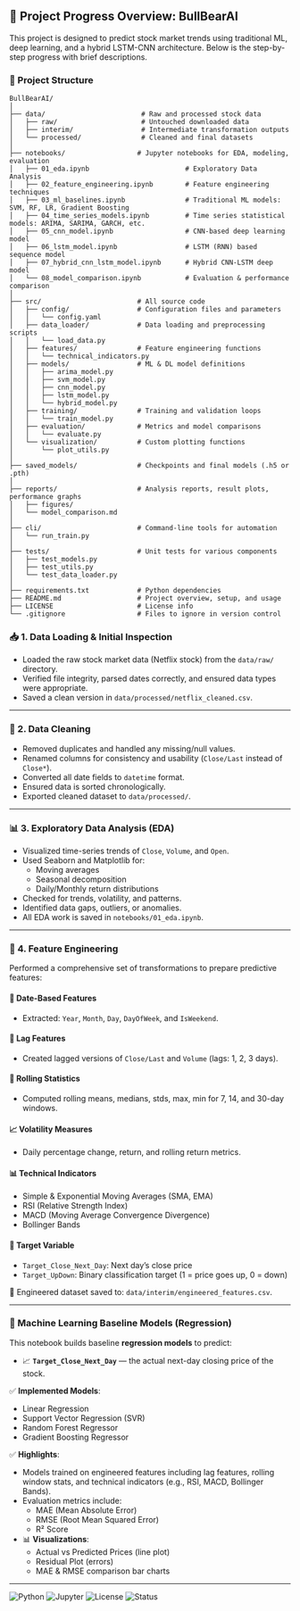 
## 🚀 Project Progress Overview: BullBearAI

This project is designed to predict stock market trends using traditional ML, deep learning, and a hybrid LSTM-CNN architecture. Below is the step-by-step progress with brief descriptions.

### 📂 Project Structure

```
BullBearAI/
│
├── data/                        # Raw and processed stock data
│   ├── raw/                     # Untouched downloaded data
│   ├── interim/                 # Intermediate transformation outputs
│   └── processed/               # Cleaned and final datasets
│
├── notebooks/                  # Jupyter notebooks for EDA, modeling, evaluation
│   ├── 01_eda.ipynb                        # Exploratory Data Analysis
│   ├── 02_feature_engineering.ipynb        # Feature engineering techniques
│   ├── 03_ml_baselines.ipynb               # Traditional ML models: SVM, RF, LR, Gradient Boosting
│   ├── 04_time_series_models.ipynb         # Time series statistical models: ARIMA, SARIMA, GARCH, etc.
│   ├── 05_cnn_model.ipynb                  # CNN-based deep learning model
│   ├── 06_lstm_model.ipynb                 # LSTM (RNN) based sequence model
│   ├── 07_hybrid_cnn_lstm_model.ipynb      # Hybrid CNN-LSTM deep model
│   └── 08_model_comparison.ipynb           # Evaluation & performance comparison
│
├── src/                        # All source code
│   ├── config/                 # Configuration files and parameters
│   │   └── config.yaml
│   ├── data_loader/            # Data loading and preprocessing scripts
│   │   └── load_data.py
│   ├── features/               # Feature engineering functions
│   │   └── technical_indicators.py
│   ├── models/                 # ML & DL model definitions
│   │   ├── arima_model.py
│   │   ├── svm_model.py
│   │   ├── cnn_model.py
│   │   ├── lstm_model.py
│   │   └── hybrid_model.py
│   ├── training/               # Training and validation loops
│   │   └── train_model.py
│   ├── evaluation/             # Metrics and model comparisons
│   │   └── evaluate.py
│   └── visualization/          # Custom plotting functions
│       └── plot_utils.py
│
├── saved_models/               # Checkpoints and final models (.h5 or .pth)
│
├── reports/                    # Analysis reports, result plots, performance graphs
│   ├── figures/
│   └── model_comparison.md
│
├── cli/                        # Command-line tools for automation
│   └── run_train.py
│
├── tests/                      # Unit tests for various components
│   ├── test_models.py
│   ├── test_utils.py
│   └── test_data_loader.py
│
├── requirements.txt            # Python dependencies
├── README.md                   # Project overview, setup, and usage
├── LICENSE                     # License info
└── .gitignore                  # Files to ignore in version control
```


### 📥 1. Data Loading & Initial Inspection
- Loaded the raw stock market data (Netflix stock) from the `data/raw/` directory.
- Verified file integrity, parsed dates correctly, and ensured data types were appropriate.
- Saved a clean version in `data/processed/netflix_cleaned.csv`.

---

### 🧹 2. Data Cleaning
- Removed duplicates and handled any missing/null values.
- Renamed columns for consistency and usability (`Close/Last` instead of `Close*`).
- Converted all date fields to `datetime` format.
- Ensured data is sorted chronologically.
- Exported cleaned dataset to `data/processed/`.

---

### 📊 3. Exploratory Data Analysis (EDA)
- Visualized time-series trends of `Close`, `Volume`, and `Open`.
- Used Seaborn and Matplotlib for:
  - Moving averages
  - Seasonal decomposition
  - Daily/Monthly return distributions
- Checked for trends, volatility, and patterns.
- Identified data gaps, outliers, or anomalies.
- All EDA work is saved in `notebooks/01_eda.ipynb`.

---

### 🧠 4. Feature Engineering
Performed a comprehensive set of transformations to prepare predictive features:

#### 📅 Date-Based Features
- Extracted: `Year`, `Month`, `Day`, `DayOfWeek`, and `IsWeekend`.

#### 🔁 Lag Features
- Created lagged versions of `Close/Last` and `Volume` (lags: 1, 2, 3 days).

#### 🔄 Rolling Statistics
- Computed rolling means, medians, stds, max, min for 7, 14, and 30-day windows.

#### 📈 Volatility Measures
- Daily percentage change, return, and rolling return metrics.

#### 📊 Technical Indicators
- Simple & Exponential Moving Averages (SMA, EMA)
- RSI (Relative Strength Index)
- MACD (Moving Average Convergence Divergence)
- Bollinger Bands

#### 🎯 Target Variable
- `Target_Close_Next_Day`: Next day’s close price
- `Target_UpDown`: Binary classification target (1 = price goes up, 0 = down)

📁 Engineered dataset saved to: `data/interim/engineered_features.csv`.

---

### 📓 Machine Learning Baseline Models (Regression)

This notebook builds baseline **regression models** to predict:

- 📈 **`Target_Close_Next_Day`** — the actual next-day closing price of the stock.

✅ **Implemented Models**:
- Linear Regression  
- Support Vector Regression (SVR)  
- Random Forest Regressor  
- Gradient Boosting Regressor  

✅ **Highlights**:
- Models trained on engineered features including lag features, rolling window stats, and technical indicators (e.g., RSI, MACD, Bollinger Bands).
- Evaluation metrics include:
  - MAE (Mean Absolute Error)
  - RMSE (Root Mean Squared Error)
  - R² Score
- 📊 **Visualizations**:
  - Actual vs Predicted Prices (line plot)
  - Residual Plot (errors)
  - MAE & RMSE comparison bar charts

---

![Python](https://img.shields.io/badge/Python-3.10-blue?logo=python)
![Jupyter](https://img.shields.io/badge/Notebook-Jupyter-orange?logo=jupyter)
![License](https://img.shields.io/github/license/your-username/BullBearAI)
![Status](https://img.shields.io/badge/Progress-Phase%201%20✅-green)
